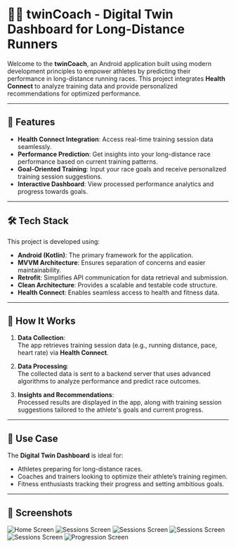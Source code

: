 # 🏃‍♂️ twinCoach - Digital Twin Dashboard for Long-Distance Runners

Welcome to the **twinCoach**, an Android application built using modern development principles to empower athletes by predicting their performance in long-distance running races. This project integrates **Health Connect** to analyze training data and provide personalized recommendations for optimized performance.

---

## 🚀 Features

- **Health Connect Integration**: Access real-time training session data seamlessly.
- **Performance Prediction**: Get insights into your long-distance race performance based on current training patterns.
- **Goal-Oriented Training**: Input your race goals and receive personalized training session suggestions.
- **Interactive Dashboard**: View processed performance analytics and progress towards goals.

---

## 🛠️ Tech Stack

This project is developed using:

- **Android (Kotlin)**: The primary framework for the application.
- **MVVM Architecture**: Ensures separation of concerns and easier maintainability.
- **Retrofit**: Simplifies API communication for data retrieval and submission.
- **Clean Architecture**: Provides a scalable and testable code structure.
- **Health Connect**: Enables seamless access to health and fitness data.

---

## 📖 How It Works

1. **Data Collection**:  
   The app retrieves training session data (e.g., running distance, pace, heart rate) via **Health Connect**.

2. **Data Processing**:  
   The collected data is sent to a backend server that uses advanced algorithms to analyze performance and predict race outcomes.

3. **Insights and Recommendations**:  
   Processed results are displayed in the app, along with training session suggestions tailored to the athlete's goals and current progress.

---

## 🎯 Use Case

The **Digital Twin Dashboard** is ideal for:

- Athletes preparing for long-distance races.
- Coaches and trainers looking to optimize their athlete’s training regimen.
- Fitness enthusiasts tracking their progress and setting ambitious goals.

---

## 📸 Screenshots

![Home Screen](https://private-user-images.githubusercontent.com/100614773/335877038-c738dd9c-db07-4ed2-a023-2ae7de542874.png?jwt=eyJhbGciOiJIUzI1NiIsInR5cCI6IkpXVCJ9.eyJpc3MiOiJnaXRodWIuY29tIiwiYXVkIjoicmF3LmdpdGh1YnVzZXJjb250ZW50LmNvbSIsImtleSI6ImtleTUiLCJleHAiOjE3MzI5NjA3MjIsIm5iZiI6MTczMjk2MDQyMiwicGF0aCI6Ii8xMDA2MTQ3NzMvMzM1ODc3MDM4LWM3MzhkZDljLWRiMDctNGVkMi1hMDIzLTJhZTdkZTU0Mjg3NC5wbmc_WC1BbXotQWxnb3JpdGhtPUFXUzQtSE1BQy1TSEEyNTYmWC1BbXotQ3JlZGVudGlhbD1BS0lBVkNPRFlMU0E1M1BRSzRaQSUyRjIwMjQxMTMwJTJGdXMtZWFzdC0xJTJGczMlMkZhd3M0X3JlcXVlc3QmWC1BbXotRGF0ZT0yMDI0MTEzMFQwOTUzNDJaJlgtQW16LUV4cGlyZXM9MzAwJlgtQW16LVNpZ25hdHVyZT0zZmFlMmE0ZDZiMTY2Y2Q5MTU1Yjg3MWRlMThjZDMyNDUyNDlkZmY5OGUzYzc0MmM0OGU1MzNmYmQ1YjFiZmVmJlgtQW16LVNpZ25lZEhlYWRlcnM9aG9zdCJ9.r8Igs84TxH8UDUWwuxYnj0RAh95mjKkVN-81b7FKFuk)
![Sessions Screen](https://private-user-images.githubusercontent.com/100614773/331692870-3fb7aec6-9db0-4191-a791-6a6413269ca7.png?jwt=eyJhbGciOiJIUzI1NiIsInR5cCI6IkpXVCJ9.eyJpc3MiOiJnaXRodWIuY29tIiwiYXVkIjoicmF3LmdpdGh1YnVzZXJjb250ZW50LmNvbSIsImtleSI6ImtleTUiLCJleHAiOjE3MzI5NjA4NTEsIm5iZiI6MTczMjk2MDU1MSwicGF0aCI6Ii8xMDA2MTQ3NzMvMzMxNjkyODcwLTNmYjdhZWM2LTlkYjAtNDE5MS1hNzkxLTZhNjQxMzI2OWNhNy5wbmc_WC1BbXotQWxnb3JpdGhtPUFXUzQtSE1BQy1TSEEyNTYmWC1BbXotQ3JlZGVudGlhbD1BS0lBVkNPRFlMU0E1M1BRSzRaQSUyRjIwMjQxMTMwJTJGdXMtZWFzdC0xJTJGczMlMkZhd3M0X3JlcXVlc3QmWC1BbXotRGF0ZT0yMDI0MTEzMFQwOTU1NTFaJlgtQW16LUV4cGlyZXM9MzAwJlgtQW16LVNpZ25hdHVyZT01ZTljZGUwZWQ5ZGU2ZjA1ZTlmMDQwOGZlYmI5ZDIzMTQyOTBkNWVhNjJlZmFmMjEyMzVlMWVjY2RiNmM3MGFhJlgtQW16LVNpZ25lZEhlYWRlcnM9aG9zdCJ9.sfO3uHQS6cMtkWO7LF9FbOqQI1HwfwyVzfQuFBfycSc)
![Sessions Screen](https://private-user-images.githubusercontent.com/100614773/331692868-c28a168d-24aa-4fe6-b293-fad634cf4dbd.png?jwt=eyJhbGciOiJIUzI1NiIsInR5cCI6IkpXVCJ9.eyJpc3MiOiJnaXRodWIuY29tIiwiYXVkIjoicmF3LmdpdGh1YnVzZXJjb250ZW50LmNvbSIsImtleSI6ImtleTUiLCJleHAiOjE3MzI5NjA4NTEsIm5iZiI6MTczMjk2MDU1MSwicGF0aCI6Ii8xMDA2MTQ3NzMvMzMxNjkyODY4LWMyOGExNjhkLTI0YWEtNGZlNi1iMjkzLWZhZDYzNGNmNGRiZC5wbmc_WC1BbXotQWxnb3JpdGhtPUFXUzQtSE1BQy1TSEEyNTYmWC1BbXotQ3JlZGVudGlhbD1BS0lBVkNPRFlMU0E1M1BRSzRaQSUyRjIwMjQxMTMwJTJGdXMtZWFzdC0xJTJGczMlMkZhd3M0X3JlcXVlc3QmWC1BbXotRGF0ZT0yMDI0MTEzMFQwOTU1NTFaJlgtQW16LUV4cGlyZXM9MzAwJlgtQW16LVNpZ25hdHVyZT00N2U5NTczZWU4NDgwOTY5MGM4ZDM4MjUzNTkwYWFkNDFjN2E1YmVmYzE5ZGI4ODFlOTRkZjhkYzhkOGIwNWI1JlgtQW16LVNpZ25lZEhlYWRlcnM9aG9zdCJ9.jraVgRFNhkGpPXt-6tidXnNlhzrL-CSk2lPBMvddn-M)
![Sessions Screen](https://private-user-images.githubusercontent.com/100614773/331692864-27533323-7bfc-421f-b764-602b66699a76.png?jwt=eyJhbGciOiJIUzI1NiIsInR5cCI6IkpXVCJ9.eyJpc3MiOiJnaXRodWIuY29tIiwiYXVkIjoicmF3LmdpdGh1YnVzZXJjb250ZW50LmNvbSIsImtleSI6ImtleTUiLCJleHAiOjE3MzI5NjA4NTEsIm5iZiI6MTczMjk2MDU1MSwicGF0aCI6Ii8xMDA2MTQ3NzMvMzMxNjkyODY0LTI3NTMzMzIzLTdiZmMtNDIxZi1iNzY0LTYwMmI2NjY5OWE3Ni5wbmc_WC1BbXotQWxnb3JpdGhtPUFXUzQtSE1BQy1TSEEyNTYmWC1BbXotQ3JlZGVudGlhbD1BS0lBVkNPRFlMU0E1M1BRSzRaQSUyRjIwMjQxMTMwJTJGdXMtZWFzdC0xJTJGczMlMkZhd3M0X3JlcXVlc3QmWC1BbXotRGF0ZT0yMDI0MTEzMFQwOTU1NTFaJlgtQW16LUV4cGlyZXM9MzAwJlgtQW16LVNpZ25hdHVyZT1mMzZlMzBiOTUzYTBiMzg2ZWRlYjM4YzljYjcwY2Y1M2I0OGMxMTQzYWVlNDE1ZmYzOTI1N2Q2ZWUxZjMxMzRmJlgtQW16LVNpZ25lZEhlYWRlcnM9aG9zdCJ9.j1Jnt98ahOcCJjt0uiyphB57t2VZVpJD9Dk0DXSmtMY)
![Sessions Screen](https://private-user-images.githubusercontent.com/100614773/331692858-3a423333-59a7-48e2-9658-e9ee1df1c738.png?jwt=eyJhbGciOiJIUzI1NiIsInR5cCI6IkpXVCJ9.eyJpc3MiOiJnaXRodWIuY29tIiwiYXVkIjoicmF3LmdpdGh1YnVzZXJjb250ZW50LmNvbSIsImtleSI6ImtleTUiLCJleHAiOjE3MzI5NjA4NTEsIm5iZiI6MTczMjk2MDU1MSwicGF0aCI6Ii8xMDA2MTQ3NzMvMzMxNjkyODU4LTNhNDIzMzMzLTU5YTctNDhlMi05NjU4LWU5ZWUxZGYxYzczOC5wbmc_WC1BbXotQWxnb3JpdGhtPUFXUzQtSE1BQy1TSEEyNTYmWC1BbXotQ3JlZGVudGlhbD1BS0lBVkNPRFlMU0E1M1BRSzRaQSUyRjIwMjQxMTMwJTJGdXMtZWFzdC0xJTJGczMlMkZhd3M0X3JlcXVlc3QmWC1BbXotRGF0ZT0yMDI0MTEzMFQwOTU1NTFaJlgtQW16LUV4cGlyZXM9MzAwJlgtQW16LVNpZ25hdHVyZT02MTBlNjUxOTZmNzkxNjRjNjZjYmQyY2U0MDI3NjMwODE4YmZmOGYxNDNiMzMzNWVkNGIxYTk3ODY2MDU2NWVlJlgtQW16LVNpZ25lZEhlYWRlcnM9aG9zdCJ9.Ptltkd00Mj7NGW4syhwHhkZAOlQS4_FXBeVbDNrDDHA)
![Progression Screen](https://private-user-images.githubusercontent.com/100614773/331874278-5ece99b4-7e98-4abb-91a7-2b81e4521db1.png?jwt=eyJhbGciOiJIUzI1NiIsInR5cCI6IkpXVCJ9.eyJpc3MiOiJnaXRodWIuY29tIiwiYXVkIjoicmF3LmdpdGh1YnVzZXJjb250ZW50LmNvbSIsImtleSI6ImtleTUiLCJleHAiOjE3MzI5NjA5NzUsIm5iZiI6MTczMjk2MDY3NSwicGF0aCI6Ii8xMDA2MTQ3NzMvMzMxODc0Mjc4LTVlY2U5OWI0LTdlOTgtNGFiYi05MWE3LTJiODFlNDUyMWRiMS5wbmc_WC1BbXotQWxnb3JpdGhtPUFXUzQtSE1BQy1TSEEyNTYmWC1BbXotQ3JlZGVudGlhbD1BS0lBVkNPRFlMU0E1M1BRSzRaQSUyRjIwMjQxMTMwJTJGdXMtZWFzdC0xJTJGczMlMkZhd3M0X3JlcXVlc3QmWC1BbXotRGF0ZT0yMDI0MTEzMFQwOTU3NTVaJlgtQW16LUV4cGlyZXM9MzAwJlgtQW16LVNpZ25hdHVyZT1lNDliODAwNjhhMmJhZjRjMmNlYjU0YjNmM2FlOTY4ZDI0YjUwNDVmZTEwOWJkNGNiZTkwOTZiYmYwY2VlOTU3JlgtQW16LVNpZ25lZEhlYWRlcnM9aG9zdCJ9.dCbmUNRDmjuavSaJtDkKq5Fcn5b_aJ99mU5TxA6BU7w)
